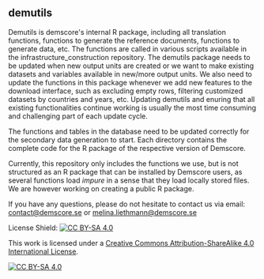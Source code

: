 ## demutils
Demutils is demscore's internal R package, including all translation functions, 
functions to generate the reference documents, functions to generate data, etc. 
The functions are called in various scripts available in the infrastructure_construction
repository.
The demutils package needs to be updated when new output units are created or we want to 
make existing datasets and variables available in new/more output units. 
We also need to update 
the functions in this package whenever we add new features to the download interface, 
such as excluding empty rows,  filtering customized datasets by countries and years, 
etc. Updating demutils and enuring that all existing functionalities continue 
working is usually the most time consuming and challenging part of each update cycle. 

The functions and tables in the database need to be updated correctly for the 
secondary data generation to start. 
Each directory contains the complete code for the R package of the respective 
version of Demscore.

Currently, this repository only includes the functions we use, but is not structured
as an R package that can be installed by Demscore users, as several functions load *impure* 
in a sense that they load locally stored files. We are however working on creating
a public R package.

If you have any questions, please do not hesitate to contact us via email:
contact@demscore.se or melina.liethmann@demscore.se

License
Shield: [![CC BY-SA 4.0][cc-by-sa-shield]][cc-by-sa]

This work is licensed under a
[Creative Commons Attribution-ShareAlike 4.0 International License][cc-by-sa].

[![CC BY-SA 4.0][cc-by-sa-image]][cc-by-sa]

[cc-by-sa]: http://creativecommons.org/licenses/by-sa/4.0/
[cc-by-sa-image]: https://licensebuttons.net/l/by-sa/4.0/88x31.png
[cc-by-sa-shield]: https://img.shields.io/badge/License-CC%20BY--SA%204.0-lightgrey.svg
